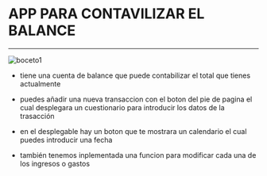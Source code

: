 
# APP PARA CONTAVILIZAR EL BALANCE

---
![boceto1](https://user-images.githubusercontent.com/101868805/203552808-7e4ba2a8-ca41-4e0d-a677-40fdb7520010.png)


* tiene una cuenta de balance que puede contabilizar el total que tienes actualmente

* puedes añadir una nueva transaccion con el boton del pie de pagina el cual desplegara un cuestionario 
para introducir los datos de la trasacción

* en el desplegable hay un boton que te mostrara un calendario el cual puedes introducir una fecha

* también tenemos inplementada una funcion para modificar cada una de los ingresos o gastos